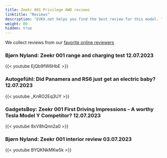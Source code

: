 ```yaml
---
title: Zeekr 001 Privilege AWD reviews
linktitle: "Reviews"
description: "EVKX.net helps you find the best review for this model. "
weight: 80
hidden: true
---
```

<object class="img-fluid" type="image/svg+xml" data="../modelnavigation.svg"></object>
We collect reviews from our [favorite online reviewers](/guides/evreviewers/)

### Bjørn Nyland: Zeekr 001 range and charging test 12.07.2023

{{< youtube EjQb9fW6HbE >}}

### Autogefühl: Did Panamera and RS6 just get an electric baby? 12.07.2023

{{< youtube _KnRO2Eq3UY >}}

### GadgetsBoy: Zeekr 001 First Driving Impressions - A worthy Tesla Model Y Competitor? 12.07.2023

{{< youtube 8xV8hQnn2a0 >}}

### Bjørn Nyland: Zeekr 001 interior review 03.07.2023

{{< youtube BYQKNkMKw5k >}}

